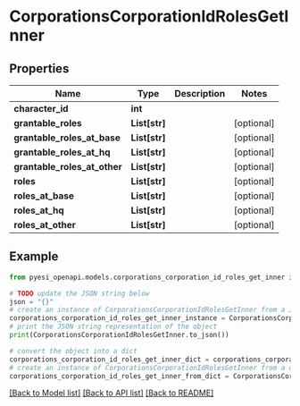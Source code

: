 # CorporationsCorporationIdRolesGetInner


## Properties

Name | Type | Description | Notes
------------ | ------------- | ------------- | -------------
**character_id** | **int** |  | 
**grantable_roles** | **List[str]** |  | [optional] 
**grantable_roles_at_base** | **List[str]** |  | [optional] 
**grantable_roles_at_hq** | **List[str]** |  | [optional] 
**grantable_roles_at_other** | **List[str]** |  | [optional] 
**roles** | **List[str]** |  | [optional] 
**roles_at_base** | **List[str]** |  | [optional] 
**roles_at_hq** | **List[str]** |  | [optional] 
**roles_at_other** | **List[str]** |  | [optional] 

## Example

```python
from pyesi_openapi.models.corporations_corporation_id_roles_get_inner import CorporationsCorporationIdRolesGetInner

# TODO update the JSON string below
json = "{}"
# create an instance of CorporationsCorporationIdRolesGetInner from a JSON string
corporations_corporation_id_roles_get_inner_instance = CorporationsCorporationIdRolesGetInner.from_json(json)
# print the JSON string representation of the object
print(CorporationsCorporationIdRolesGetInner.to_json())

# convert the object into a dict
corporations_corporation_id_roles_get_inner_dict = corporations_corporation_id_roles_get_inner_instance.to_dict()
# create an instance of CorporationsCorporationIdRolesGetInner from a dict
corporations_corporation_id_roles_get_inner_from_dict = CorporationsCorporationIdRolesGetInner.from_dict(corporations_corporation_id_roles_get_inner_dict)
```
[[Back to Model list]](../README.md#documentation-for-models) [[Back to API list]](../README.md#documentation-for-api-endpoints) [[Back to README]](../README.md)


